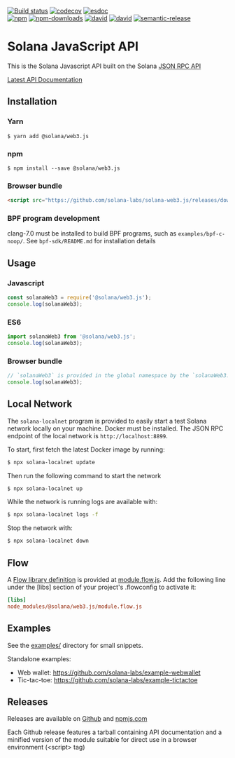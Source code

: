 [![Build status][travis-image]][travis-url]
[![codecov][codecov-image]][codecov-url]
[![esdoc][esdoc-image]][esdoc-url]
<br>
[![npm][npm-image]][npm-url]
[![npm-downloads][npm-downloads-image]][npm-url]
[![david][david-deps-image]][david-deps-url]
[![david][david-dev-deps-image]][david-dev-deps-url]
[![semantic-release][semantic-release-image]][semantic-release-url]

[travis-image]: https://api.travis-ci.org/solana-labs/solana-web3.js.svg?branch=master
[travis-url]: https://travis-ci.org/solana-labs/solana-web3.js
[codecov-image]: https://codecov.io/gh/solana-labs/solana-web3.js/branch/master/graph/badge.svg
[codecov-url]: https://codecov.io/gh/solana-labs/solana-web3.js
[esdoc-image]: https://solana-labs.github.io/solana-web3.js/badge.svg
[npm-image]: https://img.shields.io/npm/v/@solana/web3.js.svg?style=flat
[npm-downloads-image]: https://img.shields.io/npm/dm/@solana/web3.js.svg?style=flat
[esdoc-url]: https://solana-labs.github.io/solana-web3.js/
[npm-url]: https://www.npmjs.com/package/@solana/web3.js
[david-deps-image]: https://david-dm.org/solana-labs/solana-web3.js.svg
[david-deps-url]: https://david-dm.org/solana-labs/solana-web3.js
[david-dev-deps-image]: https://david-dm.org/solana-labs/solana-web3.js/dev-status.svg
[david-dev-deps-url]: https://david-dm.org/solana-labs/solana-web3.js?type=dev
[semantic-release-image]: https://img.shields.io/badge/%20%20%F0%9F%93%A6%F0%9F%9A%80-semantic--release-e10079.svg
[semantic-release-url]: https://github.com/semantic-release/semantic-release

# Solana JavaScript API

This is the Solana Javascript API built on the Solana [JSON RPC API](https://github.com/solana-labs/solana/blob/master/doc/json-rpc.md)

[Latest API Documentation](https://solana-labs.github.io/solana-web3.js/)


## Installation

### Yarn
```
$ yarn add @solana/web3.js
```

### npm
```
$ npm install --save @solana/web3.js
```

### Browser bundle
```html
<script src="https://github.com/solana-labs/solana-web3.js/releases/download/v0.0.6/solanaWeb3.min.js"></script>
```

### BPF program development
clang-7.0 must be installed to build BPF programs, such as
`examples/bpf-c-noop/`.  See `bpf-sdk/README.md` for installation details

## Usage

### Javascript
```js
const solanaWeb3 = require('@solana/web3.js');
console.log(solanaWeb3);
```

### ES6
```js
import solanaWeb3 from '@solana/web3.js';
console.log(solanaWeb3);
```

### Browser bundle
```js
// `solanaWeb3` is provided in the global namespace by the `solanaWeb3.min.js` script bundle.
console.log(solanaWeb3);
```

## Local Network
The `solana-localnet` program is provided to easily start a test Solana network
locally on your machine.  Docker must be installed.  The JSON RPC endpoint of
the local network is `http://localhost:8899`.

To start, first fetch the latest Docker image by running:
```bash
$ npx solana-localnet update
```

Then run the following command to start the network
```bash
$ npx solana-localnet up
```

While the network is running logs are available with:
```bash
$ npx solana-localnet logs -f
```

Stop the network with:
```bash
$ npx solana-localnet down
```

## Flow

A [Flow library definition](https://flow.org/en/docs/libdefs/) is provided at
[module.flow.js](https://github.com/solana-labs/solana-web3.js/tree/master/module.flow.js).
Add the following line under the [libs] section of your project's .flowconfig to
activate it:
```ini
[libs]
node_modules/@solana/web3.js/module.flow.js
```

## Examples
See the [examples/](https://github.com/solana-labs/solana-web3.js/tree/master/examples) directory for small snippets.

Standalone examples:
* Web wallet: https://github.com/solana-labs/example-webwallet
* Tic-tac-toe: https://github.com/solana-labs/example-tictactoe

## Releases
Releases are available on [Github](https://github.com/solana-labs/solana-web3.js/releases)
and [npmjs.com](https://www.npmjs.com/package/@solana/web3.js)

Each Github release features a tarball containing API documentation and a
minified version of the module suitable for direct use in a browser environment
(&lt;script&gt; tag)
